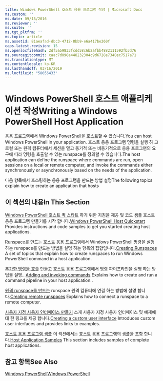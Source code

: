 ```yaml
---
title: Windows PowerShell 호스트 응용 프로그램 작성 | Microsoft Docs
ms.custom: ''
ms.date: 09/13/2016
ms.reviewer: ''
ms.suite: ''
ms.tgt_pltfrm: ''
ms.topic: article
ms.assetid: 81aeafad-dbc3-4712-8bb9-e6a417be260f
caps.latest.revision: 15
ms.openlocfilehash: 2df5a59833fcdd58c6b2afbb4882111592fb3d76
ms.sourcegitcommit: caac7d098a448232304c9d6728e7340ec7517a71
ms.translationtype: MT
ms.contentlocale: ko-KR
ms.lasthandoff: 03/16/2019
ms.locfileid: "58056433"
---
```

# <a name="writing-a-windows-powershell-host-application"></a><span data-ttu-id="f6437-102">Windows PowerShell 호스트 애플리케이션 작성</span><span class="sxs-lookup"><span data-stu-id="f6437-102">Writing a Windows PowerShell Host Application</span></span>

<span data-ttu-id="f6437-103">응용 프로그램에서 Windows PowerShell을 호스트할 수 있습니다.</span><span class="sxs-lookup"><span data-stu-id="f6437-103">You can host Windows PowerShell in your application.</span></span> <span data-ttu-id="f6437-104">호스트 응용 프로그램 명령을 실행 하 고 로컬 또는 원격 컴퓨터에서 세션을 열고 동기적 또는 비동기적으로 응용 프로그램의 요구에 따라 명령을 호출할 수 있는 runspace를 정의할 수 있습니다.</span><span class="sxs-lookup"><span data-stu-id="f6437-104">The host application can define the runspace where commands are run, open sessions on a local or remote computer, and invoke the commands either synchronously or asynchronously based on the needs of the application.</span></span>

<span data-ttu-id="f6437-105">다음 항목에서 호스팅하는 응용 프로그램을 만드는 방법 설명</span><span class="sxs-lookup"><span data-stu-id="f6437-105">The following topics explain how to create an application that hosts</span></span>

## <a name="in-this-section"></a><span data-ttu-id="f6437-106">이 섹션의 내용</span><span class="sxs-lookup"><span data-stu-id="f6437-106">In This Section</span></span>

<span data-ttu-id="f6437-107">[Windows PowerShell 호스트 퀵 스타트](./windows-powershell-host-quickstart.md) 하기 위한 지침을 제공 및 코드 샘플 호스트 응용 프로그램 만들기를 시작 합니다.</span><span class="sxs-lookup"><span data-stu-id="f6437-107">[Windows PowerShell Host Quickstart](./windows-powershell-host-quickstart.md) Provides instructions and code samples to get you started creating host applications.</span></span>

<span data-ttu-id="f6437-108">[Runspace를 만드는](./creating-runspaces.md) 호스트 응용 프로그램에서 Windows PowerShell 명령을 실행 하는 runspace를 만드는 방법을 설명 하는 항목의 집합입니다.</span><span class="sxs-lookup"><span data-stu-id="f6437-108">[Creating Runspaces](./creating-runspaces.md) A set of topics that explain how to create runspaces to run Windows PowerShell command in a host application.</span></span>

<span data-ttu-id="f6437-109">[추가한 명령을 호출](./adding-and-invoking-commands.md) 만들고 호스트 응용 프로그램에서 명령 파이프라인을 실행 하는 방법을 설명...</span><span class="sxs-lookup"><span data-stu-id="f6437-109">[Adding and invoking commands](./adding-and-invoking-commands.md) Explains how to create and run a command pipeline in your host application..</span></span>

<span data-ttu-id="f6437-110">[원격 runspace를 만드는](./creating-remote-runspaces.md) runspace 원격 컴퓨터에 연결 하는 방법에 설명 합니다.</span><span class="sxs-lookup"><span data-stu-id="f6437-110">[Creating remote runspaces](./creating-remote-runspaces.md) Explains how to connect a runspace to a remote computer.</span></span>

<span data-ttu-id="f6437-111">[사용자 지정 사용자 인터페이스 만들기](./creating-a-custom-user-interface.md) 소개 사용자 지정 사용자 인터페이스 및 예제에 대 한 링크를 제공 합니다.</span><span class="sxs-lookup"><span data-stu-id="f6437-111">[Creating a custom user interface](./creating-a-custom-user-interface.md) Introduces custom user interfaces and provides links to examples.</span></span>

<span data-ttu-id="f6437-112">[호스트 응용 프로그램 샘플](./host-application-samples.md) 이 섹션에서는 호스트 응용 프로그램의 샘플을 포함 합니다.</span><span class="sxs-lookup"><span data-stu-id="f6437-112">[Host Application Samples](./host-application-samples.md) This section includes samples of complete host applications.</span></span>

## <a name="see-also"></a><span data-ttu-id="f6437-113">참고 항목</span><span class="sxs-lookup"><span data-stu-id="f6437-113">See Also</span></span>

[<span data-ttu-id="f6437-114">Windows PowerShell</span><span class="sxs-lookup"><span data-stu-id="f6437-114">Windows PowerShell</span></span>](http://msdn.microsoft.com/en-us/b41a2af3-aec1-402d-8e18-c2c26be461ff)